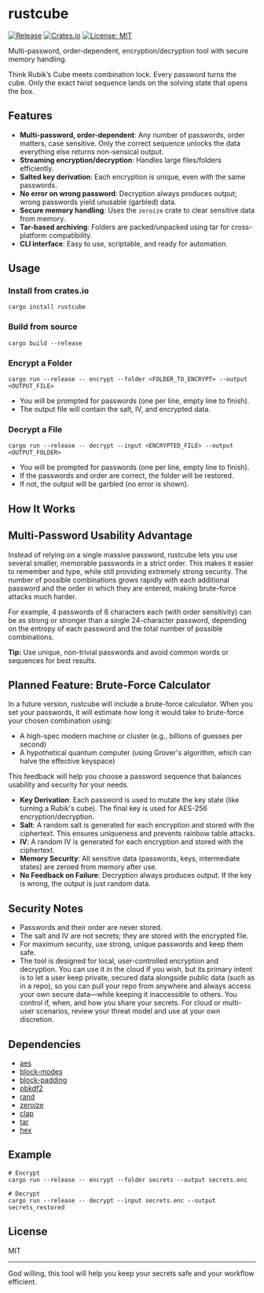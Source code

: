 # rustcube

[![Release](https://img.shields.io/github/v/release/orchestrate-solutions/rustcube?label=release)](https://github.com/orchestrate-solutions/rustcube/releases)
[![Crates.io](https://img.shields.io/crates/v/rustcube?label=crates.io)](https://crates.io/crates/rustcube)
[![License: MIT](https://img.shields.io/badge/License-MIT-green.svg)](https://github.com/orchestrate-solutions/rustcube/blob/main/LICENSE)

Multi-password, order-dependent, encryption/decryption tool with secure memory handling. 

Think Rubik’s Cube meets combination lock. Every password turns the cube. Only the exact twist sequence lands on the solving state that opens the box.

## Features
- **Multi-password, order-dependent**: Any number of passwords, order matters, case sensitive. Only the correct sequence unlocks the data everything else returns non-sensical output.
- **Streaming encryption/decryption**: Handles large files/folders efficiently.
- **Salted key derivation**: Each encryption is unique, even with the same passwords.
- **No error on wrong password**: Decryption always produces output; wrong passwords yield unusable (garbled) data.
- **Secure memory handling**: Uses the `zeroize` crate to clear sensitive data from memory.
- **Tar-based archiving**: Folders are packed/unpacked using tar for cross-platform compatibility.
- **CLI interface**: Easy to use, scriptable, and ready for automation.

## Usage


### Install from crates.io

```
cargo install rustcube
```

### Build from source

```
cargo build --release
```

### Encrypt a Folder

```
cargo run --release -- encrypt --folder <FOLDER_TO_ENCRYPT> --output <OUTPUT_FILE>
```
- You will be prompted for passwords (one per line, empty line to finish).
- The output file will contain the salt, IV, and encrypted data.

### Decrypt a File

```
cargo run --release -- decrypt --input <ENCRYPTED_FILE> --output <OUTPUT_FOLDER>
```
- You will be prompted for passwords (one per line, empty line to finish).
- If the passwords and order are correct, the folder will be restored.
- If not, the output will be garbled (no error is shown).

## How It Works

## Multi-Password Usability Advantage

Instead of relying on a single massive password, rustcube lets you use several smaller, memorable passwords in a strict order. This makes it easier to remember and type, while still providing extremely strong security. The number of possible combinations grows rapidly with each additional password and the order in which they are entered, making brute-force attacks much harder.

For example, 4 passwords of 6 characters each (with order sensitivity) can be as strong or stronger than a single 24-character password, depending on the entropy of each password and the total number of possible combinations.

**Tip:** Use unique, non-trivial passwords and avoid common words or sequences for best results.

## Planned Feature: Brute-Force Calculator

In a future version, rustcube will include a brute-force calculator. When you set your passwords, it will estimate how long it would take to brute-force your chosen combination using:

- A high-spec modern machine or cluster (e.g., billions of guesses per second)
- A hypothetical quantum computer (using Grover's algorithm, which can halve the effective keyspace)

This feedback will help you choose a password sequence that balances usability and security for your needs.

- **Key Derivation**: Each password is used to mutate the key state (like turning a Rubik's cube). The final key is used for AES-256 encryption/decryption.
- **Salt**: A random salt is generated for each encryption and stored with the ciphertext. This ensures uniqueness and prevents rainbow table attacks.
- **IV**: A random IV is generated for each encryption and stored with the ciphertext.
- **Memory Security**: All sensitive data (passwords, keys, intermediate states) are zeroed from memory after use.
- **No Feedback on Failure**: Decryption always produces output. If the key is wrong, the output is just random data.

## Security Notes
- Passwords and their order are never stored.
- The salt and IV are not secrets; they are stored with the encrypted file.
- For maximum security, use strong, unique passwords and keep them safe.
- The tool is designed for local, user-controlled encryption and decryption. You can use it in the cloud if you wish, but its primary intent is to let a user keep private, secured data alongside public data (such as in a repo), so you can pull your repo from anywhere and always access your own secure data—while keeping it inaccessible to others. You control if, when, and how you share your secrets. For cloud or multi-user scenarios, review your threat model and use at your own discretion.

## Dependencies
- [aes](https://crates.io/crates/aes)
- [block-modes](https://crates.io/crates/block-modes)
- [block-padding](https://crates.io/crates/block-padding)
- [pbkdf2](https://crates.io/crates/pbkdf2)
- [rand](https://crates.io/crates/rand)
- [zeroize](https://crates.io/crates/zeroize)
- [clap](https://crates.io/crates/clap)
- [tar](https://crates.io/crates/tar)
- [hex](https://crates.io/crates/hex)

## Example

```
# Encrypt
cargo run --release -- encrypt --folder secrets --output secrets.enc

# Decrypt
cargo run --release -- decrypt --input secrets.enc --output secrets_restored
```

## License
MIT

---

God willing, this tool will help you keep your secrets safe and your workflow efficient.
